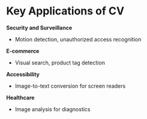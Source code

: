 # Key Applications of CV

**Security and Surveillance**

* Motion detection, unauthorized access recognition

**E-commerce**

* Visual search, product tag detection

**Accessibility**

* Image-to-text conversion for screen readers

**Healthcare**

* Image analysis for diagnostics
